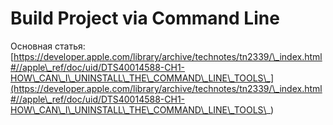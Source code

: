 # Build Project via Command Line

Основная статья: [https://developer.apple.com/library/archive/technotes/tn2339/\_index.html#//apple\_ref/doc/uid/DTS40014588-CH1-HOW\_CAN\_I\_UNINSTALL\_THE\_COMMAND\_LINE\_TOOLS\_](https://developer.apple.com/library/archive/technotes/tn2339/\_index.html#//apple\_ref/doc/uid/DTS40014588-CH1-HOW\_CAN\_I\_UNINSTALL\_THE\_COMMAND\_LINE\_TOOLS\_)
